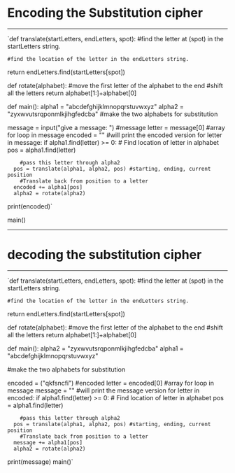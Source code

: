 # Encoding the Substitution cipher
---
`def translate(startLetters, endLetters, spot):
    #find the letter at (spot) in the startLetters string. 
  
    #find the location of the letter in the endLetters string.
  return endLetters.find(startLetters[spot])
  
def rotate(alphabet):
    #move the first letter of the alphabet to the end
    #shift all the letters
  return alphabet[1:]+alphabet[0]

def main():
  alpha1 = "abcdefghijklmnopqrstuvwxyz"
  alpha2 = "zyxwvutsrqponmlkjihgfedcba"
  #make the two alphabets for substitution

  message = input("give a message: ") #message
  letter = message[0] #array for loop in message
  encoded = "" #will print the encoded version
  for letter in message:
    if alpha1.find(letter) >= 0:
      # Find location of letter in alphabet
      pos = alpha1.find(letter)

        #pass this letter through alpha2
      pos = translate(alpha1, alpha2, pos) #starting, ending, current position
        #Translate back from position to a letter
      encoded += alpha1[pos]
      alpha2 = rotate(alpha2)
  print(encoded)`
  
  main()
  
  ---
  # decoding the substitution cipher
  ---
  `def translate(startLetters, endLetters, spot):
    #find the letter at (spot) in the startLetters string. 
  
    #find the location of the letter in the endLetters string.
  return endLetters.find(startLetters[spot])
  
def rotate(alphabet):
    #move the first letter of the alphabet to the end
    #shift all the letters
  return alphabet[1:]+alphabet[0]

def main():
  alpha2 = "zyxwvutsrqponmlkjihgfedcba"
  alpha1 = "abcdefghijklmnopqrstuvwxyz"
  
  #make the two alphabets for substitution

  encoded = ("qkfsncfi") #encoded
  letter = encoded[0] #array for loop in message
  message = "" #will print the message version
  for letter in encoded:
    if alpha1.find(letter) >= 0:
      # Find location of letter in alphabet
      pos = alpha1.find(letter)

        #pass this letter through alpha2
      pos = translate(alpha1, alpha2, pos) #starting, ending, current position
        #Translate back from position to a letter
      message += alpha1[pos]
      alpha2 = rotate(alpha2)
  print(message) 
main()`



